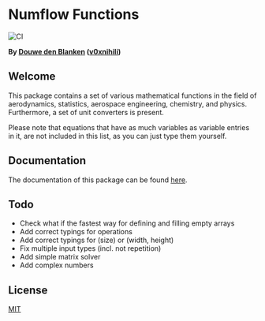 # Numflow Functions

![CI](https://github.com/flw0/numflow-functions/workflows/CI/badge.svg)

**By [Douwe den Blanken](https://nl.linkedin.com/in/douwedenblanken)
([v0xnihili](https://github.com/V0XNIHILI/))**

## Welcome

This package contains a set of various mathematical functions in the field of aerodynamics,
statistics, aerospace engineering, chemistry, and physics. Furthermore, a set of unit converters is present.

Please note that equations that have as much variables as variable entries in it, are not included
in this list, as you can just type them yourself.

## Documentation

The documentation of this package can be found [here](https://flw0.github.io/numflow-functions/).

## Todo

- Check what if the fastest way for defining and filling empty arrays
- Add correct typings for operations
- Add correct typings for (size) or (width, height)
- Fix multiple input types (incl. not repetition)
- Add simple matrix solver
- Add complex numbers

<!-- ## Size

Please see [BundlePhobia](https://bundlephobia.com/result?p=numflow-functions). -->

## License

[MIT](./LICENSE)
